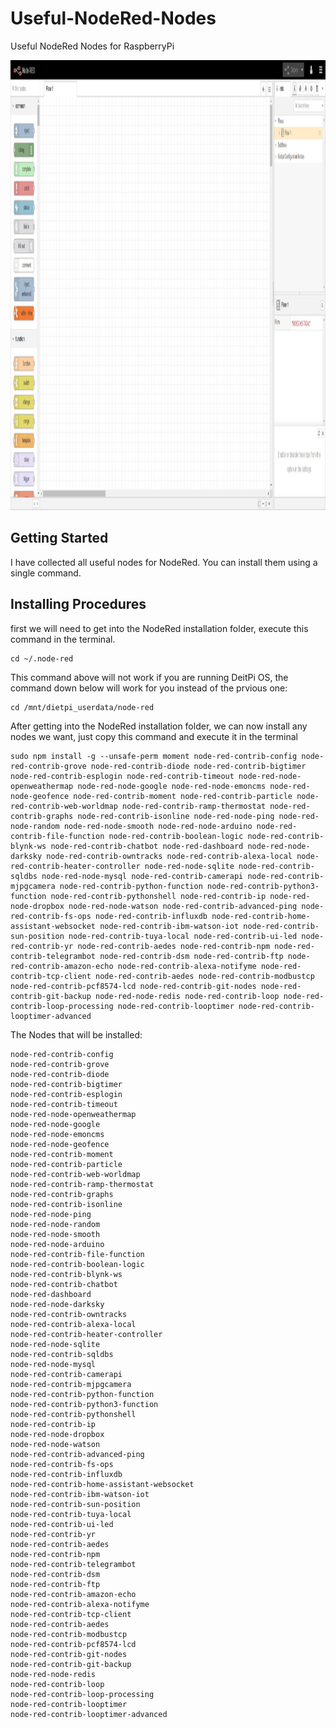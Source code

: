 # Useful-NodeRed-Nodes
Useful NodeRed Nodes for RaspberryPi

<img src="./Pictures/NodeRed.jpg" width="1050" height="720">

## Getting Started
I have collected all useful nodes for NodeRed. You can install them using a single command.

## Installing Procedures

first we will need to get into the NodeRed installation folder, execute this command in the terminal.
```
cd ~/.node-red
```
This command above will not work if you are running DeitPi OS, the command down below will work for you instead of the prvious one:
```
cd /mnt/dietpi_userdata/node-red
```
After getting into the NodeRed installation folder, we can now install any nodes we want, just copy this command and execute it in the terminal

```
sudo npm install -g --unsafe-perm moment node-red-contrib-config node-red-contrib-grove node-red-contrib-diode node-red-contrib-bigtimer node-red-contrib-esplogin node-red-contrib-timeout node-red-node-openweathermap node-red-node-google node-red-node-emoncms node-red-node-geofence node-red-contrib-moment node-red-contrib-particle node-red-contrib-web-worldmap node-red-contrib-ramp-thermostat node-red-contrib-graphs node-red-contrib-isonline node-red-node-ping node-red-node-random node-red-node-smooth node-red-node-arduino node-red-contrib-file-function node-red-contrib-boolean-logic node-red-contrib-blynk-ws node-red-contrib-chatbot node-red-dashboard node-red-node-darksky node-red-contrib-owntracks node-red-contrib-alexa-local node-red-contrib-heater-controller node-red-node-sqlite node-red-contrib-sqldbs node-red-node-mysql node-red-contrib-camerapi node-red-contrib-mjpgcamera node-red-contrib-python-function node-red-contrib-python3-function node-red-contrib-pythonshell node-red-contrib-ip node-red-node-dropbox node-red-node-watson node-red-contrib-advanced-ping node-red-contrib-fs-ops node-red-contrib-influxdb node-red-contrib-home-assistant-websocket node-red-contrib-ibm-watson-iot node-red-contrib-sun-position node-red-contrib-tuya-local node-red-contrib-ui-led node-red-contrib-yr node-red-contrib-aedes node-red-contrib-npm node-red-contrib-telegrambot node-red-contrib-dsm node-red-contrib-ftp node-red-contrib-amazon-echo node-red-contrib-alexa-notifyme node-red-contrib-tcp-client node-red-contrib-aedes node-red-contrib-modbustcp node-red-contrib-pcf8574-lcd node-red-contrib-git-nodes node-red-contrib-git-backup node-red-node-redis node-red-contrib-loop node-red-contrib-loop-processing node-red-contrib-looptimer node-red-contrib-looptimer-advanced
```

The Nodes that will be installed:
```
node-red-contrib-config
node-red-contrib-grove
node-red-contrib-diode
node-red-contrib-bigtimer
node-red-contrib-esplogin
node-red-contrib-timeout
node-red-node-openweathermap
node-red-node-google
node-red-node-emoncms
node-red-node-geofence
node-red-contrib-moment
node-red-contrib-particle
node-red-contrib-web-worldmap
node-red-contrib-ramp-thermostat
node-red-contrib-graphs
node-red-contrib-isonline
node-red-node-ping
node-red-node-random
node-red-node-smooth
node-red-node-arduino
node-red-contrib-file-function
node-red-contrib-boolean-logic
node-red-contrib-blynk-ws
node-red-contrib-chatbot
node-red-dashboard
node-red-node-darksky
node-red-contrib-owntracks
node-red-contrib-alexa-local
node-red-contrib-heater-controller
node-red-node-sqlite
node-red-contrib-sqldbs
node-red-node-mysql
node-red-contrib-camerapi
node-red-contrib-mjpgcamera
node-red-contrib-python-function
node-red-contrib-python3-function
node-red-contrib-pythonshell
node-red-contrib-ip
node-red-node-dropbox
node-red-node-watson
node-red-contrib-advanced-ping
node-red-contrib-fs-ops
node-red-contrib-influxdb
node-red-contrib-home-assistant-websocket
node-red-contrib-ibm-watson-iot
node-red-contrib-sun-position
node-red-contrib-tuya-local
node-red-contrib-ui-led
node-red-contrib-yr
node-red-contrib-aedes
node-red-contrib-npm
node-red-contrib-telegrambot
node-red-contrib-dsm
node-red-contrib-ftp
node-red-contrib-amazon-echo
node-red-contrib-alexa-notifyme
node-red-contrib-tcp-client
node-red-contrib-aedes
node-red-contrib-modbustcp
node-red-contrib-pcf8574-lcd
node-red-contrib-git-nodes
node-red-contrib-git-backup
node-red-node-redis
node-red-contrib-loop
node-red-contrib-loop-processing
node-red-contrib-looptimer
node-red-contrib-looptimer-advanced
```
